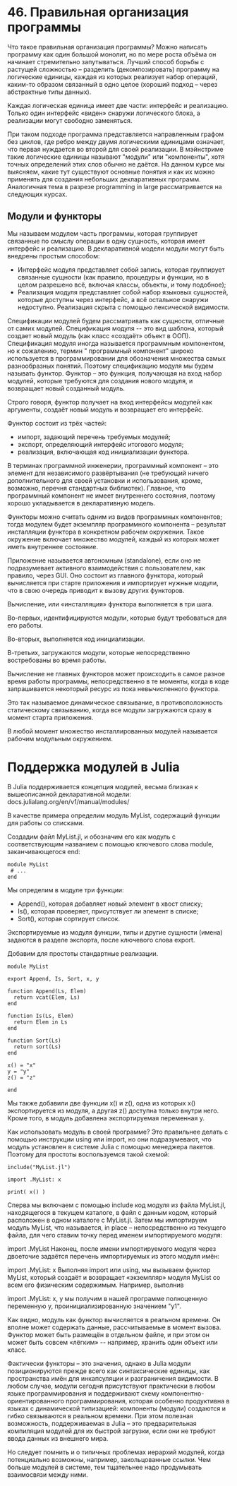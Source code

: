 # 46. Правильная организация программы

Что такое правильная организация программы? Можно написать программу как один большой монолит, но по мере роста объёма он начинает стремительно запутываться. Лучший способ борьбы с растущей сложностью – разделить (декомпозировать) программу на логические единицы, каждая из которых реализует набор операций, каким-то образом связанный в одно целое (хороший подход – через абстрактные типы данных).

Каждая логическая единица имеет две части: интерфейс и реализацию. Только один интерфейс «виден» снаружи логического блока, а реализации могут свободно заменяться.

При таком подходе программа представляется направленным графом без циклов, где ребро между двумя логическими единицами означает, что первая нуждается во второй для своей реализации. В мэйнстриме такие логические единицы называют "модули" или "компоненты", хотя точных определений этих слов обычно не даётся. На данном курсе мы выясняем, какие тут существуют основные понятия и как их можно применять для создания небольших декларативных программ. Аналогичная тема в разрезе programming in large рассматривается на следующих курсах.

## Модули и функторы

Мы называем модулем часть программы, которая группирует связанные по смыслу операции в одну сущность, которая имеет интерфейс и реализацию. В декларативной модели модули могут быть внедрены простым способом:
- Интерфейс модуля представляет собой запись, которая группирует связанные сущности (как правило, процедуры и функции, но в целом разрешено всё, включая классы, объекты, и тому подобное);
- Реализация модуля представляет собой набор языковых сущностей, которые доступны через интерфейс, а всё остальное снаружи недоступно. Реализация скрыта с помощью лексической видимости.

Спецификации модулей будем рассматривать как сущности, отличные от самих модулей. Спецификация модуля -- это вид шаблона, который создает новый модуль (как класс «создаёт» объект в ООП). Спецификация модуля иногда называется программным компонентом, но к сожалению, термин " программный компонент" широко используется в программировании для обозначения множества самых разнообразных понятий. Поэтому спецификацию модуля мы будем называть функтор.
Функтор – это функция, получающая на вход набор модулей, которые требуются для создания нового модуля, и возвращает новый созданный модуль.

Строго говоря, функтор получает на вход интерфейсы модулей как аргументы, создаёт новый модуль и возвращает его интерфейс.

Функтор состоит из трёх частей:
- импорт, задающий перечень требуемых модулей;
- экспорт, определяющий интерфейс итогового модуля;
- реализация, включающая код инициализации функтора.

В терминах программной инженерии, программный компонент – это элемент для независимого развёртывания (не требующий ничего дополнительного для своей установки и использования, кроме, возможно, перечня стандартных библиотек). Главное, что программный компонент не имеет внутреннего состояния, поэтому хорошо укладывается в декларативную модель.

Функторы можно считать одним из видов программных компонентов; тогда модулем будет экземпляр программного компонента – результат инсталляции функтора в конкретном рабочем окружении. Такое окружение включает множество модулей, каждый из которых может иметь внутреннее состояние.

Приложение называется автономным (standalone), если оно не подразумевает активного взаимодействия с пользователем, как правило, через GUI. Оно состоит из главного функтора, который вычисляется при старте приложения и импортирует нужные модули, что в свою очередь приводит к вызову других функторов.

Вычисление, или «инсталляция» функтора выполняется в три шага.

Во-первых, идентифицируются модули, которые будут требоваться для его работы.

Во-вторых, выполняется код инициализации.

В-третьих, загружаются модули, которые непосредственно востребованы во время работы.

Вычисление не главных функторов может происходить в самое разное время работы программы, непосредственно в те моменты, когда в коде запрашивается некоторый ресурс из пока невычисленного функтора.

Это так называемое динамическое связывание, в противоположность статическому связыванию, когда все модули загружаются сразу в момент старта приложения.

В любой момент множество инсталлированных модулей называется рабочим модульным окружением.

# Поддержка модулей в Julia

В Julia поддерживается концепция модулей, весьма близкая к вышеописанной декларативной модели: docs.julialang.org/en/v1/manual/modules/

В качестве примера определим модуль MyList, содержащий функции для работы со списками.

Создадим файл MyList.jl, и обозначим его как модуль с соответствующим названием с помощью ключевого слова module, заканчивающегося end:

```
module MyList
 # ...
end
```
Мы определим в модуле три функции:
- Append(), которая добавляет новый элемент в хвост списку;
- Is(), которая проверяет, присутствует ли элемент в списке;
- Sort(), которая сортирует список.

Экспортируемые из модуля функции, типы и другие сущности (имена) задаются в разделе экспорта, после ключевого слова export.

Добавим для простоты стандартные реализации.

```
module MyList

export Append, Is, Sort, x, y

function Append(Ls, Elem)
  return vcat(Elem, Ls)
end

function Is(Ls, Elem)
  return Elem in Ls
end

function Sort(Ls)
  return sort(Ls)
end

x() = "x"
y = "y"
z() = "z"

end
```
Мы также добавили две функции x() и z(), одна из которых x() экспортируется из модуля, а другая z() доступна только внутри него. Кроме того, в модуль добавлена экспортируемая переменная y.


Как использовать модуль в своей программе? Это правильнее делать с помощью инструкции using или import, но они подразумевают, что модуль установлен в системе Julia с помощью менеджера пакетов. Поэтому для простоты воспользуемся такой схемой:
```
include("MyList.jl")

import .MyList: x

print( x() )
```
Сперва мы включаем с помощью include код модуля из файла MyList.jl, находящегося в текущем каталоге, в файл с данным кодом, который расположен в одном каталоге с MyList.jl.
Затем мы импортируем модуль MyList, что называется, in place – непосредственно из текущего файла, для чего ставим точку перед именем импортируемого модуля:

import .MyList
Наконец, после имени импортируемого модуля через двоеточие задаётся перечень импортируемых из этого модуля имён:

import .MyList: x
Выполняя import или using, мы вызываем функтор MyList, который создаёт и возвращает «экземпляр» модуля MyList со всем его физическим содержимым. Например, выполнив

import .MyList: x, y
мы получим в нашей программе полноценную переменную y, проинициализированную значением "y1".

Как видно, модуль как функтор вычисляется в реальном времени. Он вполне может содержать данные, рассчитываемые в момент вызова. Функтор может быть размещён в отдельном файле, и при этом он может быть совсем «лёгким» -- например, хранить один объект или класс.

Фактически функторы – это значения, однако в Julia модули позиционируются прежде всего как синтаксические единицы, как пространства имён для инкапсуляции и разграничения видимости. В любом случае, модули сегодня присутствуют практически в любом языке программирования и поддерживают схему компонентно-ориентированного программирования, которая особенно продуктивна в языках с динамической типизацией: компоненты (модули) создаются и гибко связываются в реальном времени. При этом полезная возможность, поддерживаемая в Julia – это предварительная компиляция модулей для их быстрой загрузки, если они не требуют ввода данных из внешнего мира.

Но следует помнить и о типичных проблемах иерархий модулей, когда потенциально возможны, например, закольцованные ссылки. Чем больше модулей в системе, тем тщательнее надо продумывать взаимосвязи между ними.

